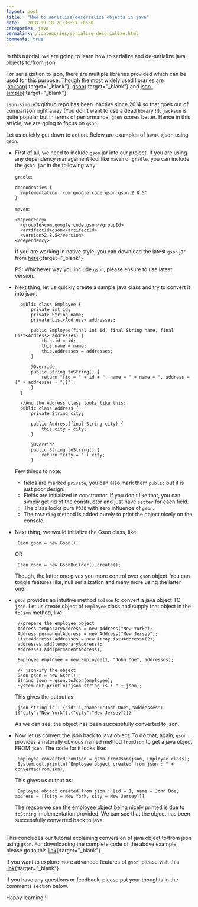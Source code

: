 ```yaml
---
layout: post
title:  "How to serialize/deserialize objects in java"
date:   2018-09-18 20:33:57 +0530
categories: java
permalink: /:categories/serialize-deserialize.html
comments: true
---
```


In this tutorial, we are going to learn how to serialize and de-serialize java objects to/from json.

For serialization to json, there are multiple libraries provided which can be used for this purpose.
Though the most widely used libraries are [jackson](https://github.com/FasterXML/jackson){:target="_blank"}, [gson](https://github.com/google/gson){:target="_blank"}
and [json-simple](https://github.com/fangyidong/json-simple){:target="_blank"}.

`json-simple`'s github repo has been inactive since 2014 so that goes out of comparison right away (You don't want to 
use a dead library !!). `jackson` is quite popular but in terms of performance, `gson` scores better. 
Hence in this article, we are going to focus on `gson`.

Let us quickly get down to action. Below are examples of java<->json using `gson`.

+ First of all, we need to include `gson` jar into our project. If you are using any dependency management tool like `maven`
 or `gradle`, you can include the `gson jar` in the following way:
  
  `gradle`:
  ````
  dependencies {
    implementation 'com.google.code.gson:gson:2.8.5'
  }
  ````
  
  `maven`:
  ````
  <dependency>
    <groupId>com.google.code.gson</groupId>
    <artifactId>gson</artifactId>
    <version>2.8.5</version>
  </dependency>
  ````
  If you are working in native style, you can download the latest `gson` jar from [here](https://mvnrepository.com/artifact/com.google.code.gson/gson){:target="_blank"}
  
  PS: Whichever way you include `gson`, please ensure to use latest version.
  
+ Next thing, let us quickly create a sample java class and try to convert it into json.
  ````
    public class Employee {
        private int id;
        private String name;
        private List<Address> addresses;

        public Employee(final int id, final String name, final List<Address> addresses) {
            this.id = id;
            this.name = name;
            this.addresses = addresses;
        }

        @Override
        public String toString() {
            return "[id = " + id + ", name = " + name + ", address = [" + addresses + "]]";
        }
    }
    
    //And the Address class looks like this:
    public class Address {
        private String city;
    
        public Address(final String city) {
            this.city = city;
        }
    
        @Override
        public String toString() {
            return "city = " + city;
        }
  ````
  Few things to note:
    + fields are marked `private`, you can also mark them `public` but it is just poor design.
    + Fields are initialized in constructor. If you don't like that, you can simply get rid of the constructor and just have `setter` for each field.
    + The class looks pure `POJO` with zero influence of `gson`.
    + The `toString` method is added purely to print the object nicely on the console.

+ Next thing, we would initialize the Gson class, like:
  ````
   Gson gson = new Gson();
  ````
   OR
  ````
   Gson gson = new GsonBuilder().create();
  ````  
  Though, the latter one gives you more control over `gson` object. You can toggle features like, null serialization and many more using the latter one.

+ `gson` provides an intuitive method `toJson` to convert a java object TO `json`. Let us create object of `Employee` class
   and supply that object in the `toJson` method, like:
   ````
    //prepare the employee object
    Address temporaryAddress = new Address("New York");
    Address permanentAddress = new Address("New Jersey");
    List<Address> addresses = new ArrayList<Address>(2);
    addresses.add(temporaryAddress);
    addresses.add(permanentAddress);
    
    Employee employee = new Employee(1, "John Doe", addresses);
    
    // json-ify the object
    Gson gson = new Gson();
    String json = gson.toJson(employee);
    System.out.println("json string is : " + json); 
   ````      
   This gives the output as:
   ````
    json string is : {"id":1,"name":"John Doe","addresses":[{"city":"New York"},{"city":"New Jersey"}]}
   ````
   As we can see, the object has been successfully converted to json.

+ Now let us convert the json back to java object. To do that, again, `gson` provides a naturally obvious named method `fromJson`
  to get a java object FROM `json`. The code for it looks like:
  ````
   Employee convertedFromJson = gson.fromJson(json, Employee.class);
   System.out.println("Employee object created from json : " + convertedFromJson);
  ````
  This gives us output as:
  ````
   Employee object created from json : [id = 1, name = John Doe, address = [[city = New York, city = New Jersey]]]
  ````
  
  The reason we see the employee object being nicely printed is due to `toString` implementation provided. We can see 
  that the object has been successfully converted back to java.
  <br/>
  <br/>

This concludes our tutorial explaining conversion of java object to/from json using `gson`. For downloading the complete code
of the above example, please go to this [link](https://github.com/vikeshpandey/serialize-deserialize){:target="_blank"}.

If you want to explore more advanced features of `gson`, please visit this [link](https://github.com/google/gson/blob/master/UserGuide.md){:target="_blank"}  

If you have any questions or feedback, please put your thoughts in the comments section below.

Happy learning !!